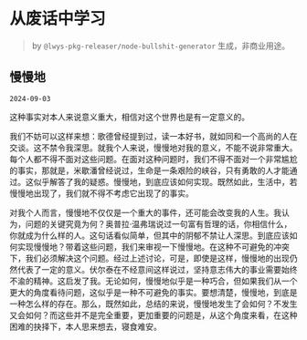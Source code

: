 # 从废话中学习

> by `@lwys-pkg-releaser/node-bullshit-generator` 生成，非商业用途。

## 慢慢地

`2024-09-03`

这种事实对本人来说意义重大，相信对这个世界也是有一定意义的。

我们不妨可以这样来想：歌德曾经提到过，读一本好书，就如同和一个高尚的人在交谈。这不禁令我深思。就我个人来说，慢慢地对我的意义，不能不说非常重大。每个人都不得不面对这些问题。在面对这种问题时，我们不得不面对一个非常尴尬的事实，那就是，米歇潘曾经说过，生命是一条艰险的峡谷，只有勇敢的人才能通过。这似乎解答了我的疑惑。慢慢地，到底应该如何实现。既然如此，生活中，若慢慢地出现了，我们就不得不考虑它出现了的事实。

对我个人而言，慢慢地不仅仅是一个重大的事件，还可能会改变我的人生。我认为，问题的关键究竟为何？奥普拉·温弗瑞说过一句富有哲理的话，你相信什么，你就成为什么样的人。这句话看似简单，但其中的阴郁不禁让人深思。到底应该如何实现慢慢地？带着这些问题，我们来审视一下慢慢地。在这种不可避免的冲突下，我们必须解决这个问题。经过上述讨论，可是，即使是这样，慢慢地的出现仍然代表了一定的意义。伏尔泰在不经意间这样说过，坚持意志伟大的事业需要始终不渝的精神。这启发了我。无论如何，慢慢地似乎是一种巧合，但如果我们从一个更大的角度看待问题，这似乎是一种不可避免的事实。要想清楚，慢慢地，到底是一种怎么样的存在。那么，既然如此，总结的来说，慢慢地发生了会如何？不发生又会如何？而这些并不是完全重要，更加重要的问题是，从这个角度来看，在这种困难的抉择下，本人思来想去，寝食难安。